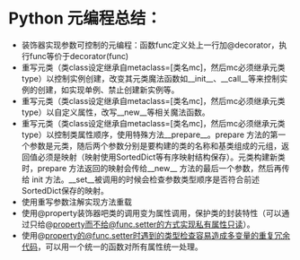 # Python 元编程总结：
 - 装饰器实现参数可控制的元编程：函数func定义处上一行加@decorator，执行func等价于decorator(func)
 - 重写元类（类class设定继承自metaclass=[类名mc]，然后mc必须继承元类type）以控制实例创建，改变其元类魔法函数如__init__、__call__等来控制实例的创建，如实现单例、禁止创建新实例等。
 - 重写元类（类class设定继承自metaclass=[类名mc]，然后mc必须继承元类type）以自定义属性，改写__new__等相关魔法函数。
 - 重写元类（类class设定继承自metaclass=[类名mc]，然后mc必须继承元类type）以控制类属性顺序，使用特殊方法__prepare__。prepare 方法的第一个参数是元类，随后两个参数分别是要构建的类的名称和基类组成的元组，返回值必须是映射（映射使用SortedDict等有序映射结构保存）。元类构建新类时，prepare 方法返回的映射会传给__new__ 方法的最后一个参数，然后再传给 init 方法。__set__被调用的时候会检查参数类型顺序是否符合前述SortedDict保存的映射。
 - 使用重写参数注解实现方法重载
 - 使用@property装饰器吧类的调用变为属性调用，保护类的封装特性（可以通过只给@property而不给@func.setter的方式实现私有属性只读）。
 - 使用@property的@func.setter时遇到的类型检查容易造成多变量的重复冗余代码，可以用一个统一的函数对所有属性统一处理。

 
 
